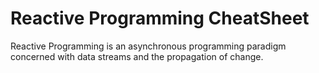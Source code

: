 # Reactive Programming CheatSheet

Reactive Programming is an asynchronous programming paradigm concerned with data streams and the propagation of change.
